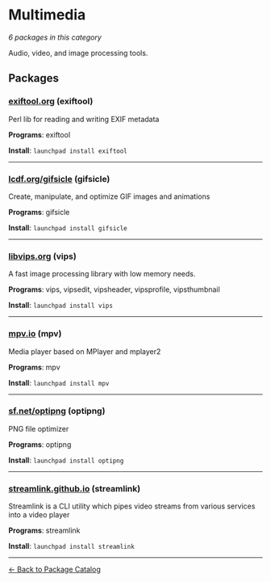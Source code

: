 # Multimedia

*6 packages in this category*

Audio, video, and image processing tools.

## Packages

### [exiftool.org](../packages/exiftool.org/index.md) (exiftool)

Perl lib for reading and writing EXIF metadata

**Programs**: exiftool

**Install**: `launchpad install exiftool`

---

### [lcdf.org/gifsicle](../packages/lcdf.org/gifsicle/index.md) (gifsicle)

Create, manipulate, and optimize GIF images and animations

**Programs**: gifsicle

**Install**: `launchpad install gifsicle`

---

### [libvips.org](../packages/libvips.org/index.md) (vips)

A fast image processing library with low memory needs.

**Programs**: vips, vipsedit, vipsheader, vipsprofile, vipsthumbnail

**Install**: `launchpad install vips`

---

### [mpv.io](../packages/mpv.io/index.md) (mpv)

Media player based on MPlayer and mplayer2

**Programs**: mpv

**Install**: `launchpad install mpv`

---

### [sf.net/optipng](../packages/sf.net/optipng/index.md) (optipng)

PNG file optimizer

**Programs**: optipng

**Install**: `launchpad install optipng`

---

### [streamlink.github.io](../packages/streamlink.github.io/index.md) (streamlink)

Streamlink is a CLI utility which pipes video streams from various services into a video player

**Programs**: streamlink

**Install**: `launchpad install streamlink`

---

[← Back to Package Catalog](../package-catalog.md)
